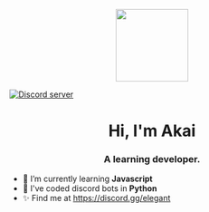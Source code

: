 <p align="center">
  <img style="width:8rem; height:auto" src="https://cdn.dribbble.com/users/1787323/screenshots/10091971/media/d43c019bfeff34be8816481e843ea8c1.png"/>
</p>


<p alight="center">
<a href="https://discord.gg/elegant">
			<img src="https://canary.discordapp.com/api/guilds/848230687026315285/embed.png" alt="Discord server">
</p>
		</a>

<h1 align="center">Hi, I'm Akai </h1>
<h3 font-size="20" align="center">A learning developer.</h3>


- 🌱 I’m currently learning **Javascript**
- 🐍 I've coded discord bots in **Python**
- ✨ Find me at https://discord.gg/elegant 
